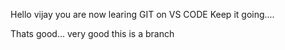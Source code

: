 Hello vijay you are now learing GIT on VS CODE
Keep it going....

Thats good... very good
this is a branch